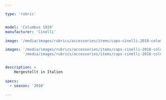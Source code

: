 ```yaml
---

type: 'rubric'


model: 'Columbus 1919'
manufacturer: 'Cinelli'

image: '/media/images/rubrics/accessories/items/caps-cinelli-2018-columbus1919_1.jpg'

images: '/media/images/rubrics/accessories/items/caps-cinelli-2018-columbus1919_2.jpg'
        '/media/images/rubrics/accessories/items/caps-cinelli-2018-columbus1919_3.jpg'


description: >
    Hergestellt in Italien
    
specs:
  - season: '2018'
    
---
```

